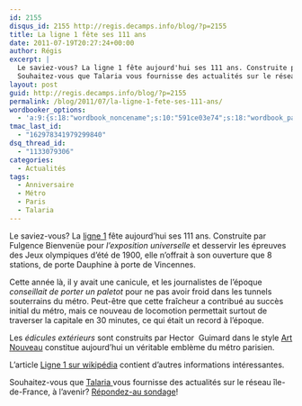 ```yaml
---
id: 2155
disqus_id: 2155 http://regis.decamps.info/blog/?p=2155
title: La ligne 1 fête ses 111 ans
date: 2011-07-19T20:27:24+00:00
author: Régis
excerpt: |
  Le saviez-vous? La ligne 1 fête aujourd'hui ses 111 ans. Construite par Bienvenüe pour l'exposition universelle.
  Souhaitez-vous que Talaria vous fournisse des actualités sur le réseau île-de-France, à l'avenir? Répondez-au sondage!
layout: post
guid: http://regis.decamps.info/blog/?p=2155
permalink: /blog/2011/07/la-ligne-1-fete-ses-111-ans/
wordbooker_options:
  - 'a:9:{s:18:"wordbook_noncename";s:10:"591ce03e74";s:18:"wordbook_page_post";s:4:"-100";s:18:"wordbook_orandpage";s:1:"2";s:23:"wordbook_default_author";s:1:"1";s:23:"wordbook_extract_length";s:3:"256";s:19:"wordbook_actionlink";s:3:"300";s:18:"wordbook_attribute";s:0:"";s:29:"wordbooker_status_update_text";s:33:"New blog post :  %title% - %link%";s:17:"wordbook_new_post";s:1:"1";}'
tmac_last_id:
  - "162978341979299840"
dsq_thread_id:
  - "1133079306"
categories:
  - Actualités
tags:
  - Anniversaire
  - Métro
  - Paris
  - Talaria
---
```

Le saviez-vous? La [ligne 1](http://www.ratp.fr/fr/ratp/c_14897/ligne-1-portrait-d-une-ligne-capitale/) fête aujourd’hui ses 111 ans. Construite par Fulgence Bienvenüe pour _l’exposition universelle_ et desservir les épreuves des Jeux olympiques d’été de 1900, elle n’offrait à son ouverture que 8 stations, de porte Dauphine à porte de Vincennes.

Cette année là, il y avait une canicule, et les journalistes de l’époque _conseillait de porter un paletot_ pour ne pas avoir froid dans les tunnels souterrains du métro. Peut-être que cette fraîcheur a contribué au succès initial du métro, mais ce nouveau de locomotion permettait surtout de traverser la capitale en 30 minutes, ce qui était un record à l’époque.

Les _édicules extérieurs_ sont construits par Hector  Guimard dans le style [Art Nouveau](http://fr.wikipedia.org/wiki/Art_nouveau) constitue aujourd’hui un véritable emblème du métro parisien.

L’article [Ligne 1 sur wikipédia](http://fr.wikipedia.org/wiki/Ligne_1_du_m%C3%A9tro_de_Paris#La_mise_en_service) contient d’autres informations intéressantes.

Souhaitez-vous que [Talaria ](http://regis.decamps.info/blog/projects/incidents-transports/)vous fournisse des actualités sur le réseau île-de-France, à l’avenir? [Répondez-au sondage](http://www.facebook.com/pages/Talaria-Incidents-transports-pour-Android/229301313754148)!
